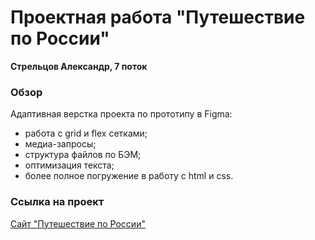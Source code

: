# Проектная работа "Путешествие по России"
**Стрельцов Александр, 7 поток**

### Обзор
Адаптивная верстка проекта по прототипу в Figma:
- работа с grid и flex сетками;
- медиа-запросы;
- структура файлов по БЭМ;
- оптимизация текста;
- более полное погружение в работу с html и css.

### Ссылка на проект
[Сайт "Путешествие по России"](https://alexanderstreltsov.github.io/russian-travel/)
